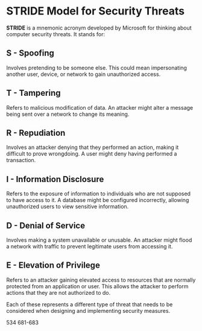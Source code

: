 # STRIDE Model for Security Threats

**STRIDE** is a mnemonic acronym developed by Microsoft for thinking about computer security threats. It stands for:

## S - Spoofing

Involves pretending to be someone else. This could mean impersonating another user, device, or network to gain unauthorized access.

## T - Tampering

Refers to malicious modification of data. An attacker might alter a message being sent over a network to change its meaning.

## R - Repudiation

Involves an attacker denying that they performed an action, making it difficult to prove wrongdoing. A user might deny having performed a transaction.

## I - Information Disclosure

Refers to the exposure of information to individuals who are not supposed to have access to it. A database might be configured incorrectly, allowing unauthorized users to view sensitive information.

## D - Denial of Service

Involves making a system unavailable or unusable. An attacker might flood a network with traffic to prevent legitimate users from accessing it.

## E - Elevation of Privilege

Refers to an attacker gaining elevated access to resources that are normally protected from an application or user. This allows the attacker to perform actions that they are not authorized to do.

Each of these represents a different type of threat that needs to be considered when designing and implementing security measures.


534
681-683